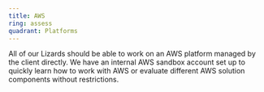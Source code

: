 ```yaml
---
title: AWS
ring: assess
quadrant: Platforms
---
```


All of our Lizards should be able to work on an AWS platform managed by the client directly. We have an internal AWS sandbox account set up to quickly learn how to work with AWS or evaluate different AWS solution components without restrictions.
